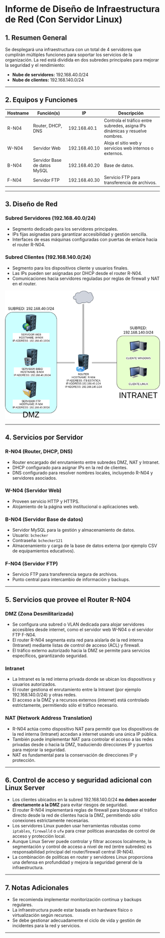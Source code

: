 # Informe de Diseño de Infraestructura de Red (Con Servidor Linux)

## 1. Resumen General
Se desplegará una infraestructura con un total de 4 servidores que cumplirán múltiples funciones para soportar los servicios de la organización. La red está dividida en dos subredes principales para mejorar la seguridad y el rendimiento:

- **Nube de servidores:** 192.168.40.0/24  
- **Nube de clientes:** 192.168.140.0/24

---

## 2. Equipos y Funciones

| Hostname | Función(s)                         | IP                  | Descripción                                                       |
|----------|----------------------------------|---------------------|------------------------------------------------------------------|
| R-N04    | Router, DHCP, DNS                | 192.168.40.1        | Controla el tráfico entre subredes, asigna IPs dinámicas y resuelve nombres.|
| W-N04    | Servidor Web                     | 192.168.40.10        | Aloja el sitio web y servicios web internos o externos.          |
| B-N04    | Servidor Base de datos MySQL     | 192.168.40.20        | Base de datos.       |
| F-N04    | Servidor FTP                    | 192.168.40.30        | Servicio FTP para transferencia de archivos.                    |

---

## 3. Diseño de Red

### Subred Servidores (192.168.40.0/24)
- Segmento dedicado para los servidores principales.
- IPs fijas asignadas para garantizar accesibilidad y gestión sencilla.
- Interfaces de esas máquinas configuradas con puertas de enlace hacia el router R-N04.

### Subred Clientes (192.168.140.0/24)
- Segmento para los dispositivos cliente y usuarios finales.
- Las IPs pueden ser asignadas por DHCP desde el router R-N04.
- Comunicaciones hacia servidores reguladas por reglas de firewall y NAT en el router.

![Diseno de Red](media/diseno_red.png)

---

## 4. Servicios por Servidor

### R-N04 (Router, DHCP, DNS)
- Router encargado del enrutamiento entre subredes DMZ, NAT y Intranet.
- DHCP configurado para asignar IPs en la red de clientes.
- DNS configurado para resolver nombres locales, incluyendo R-N04 y servidores asociados.

### W-N04 (Servidor Web)
- Proveen servicio HTTP y HTTPS.
- Alojamiento de la página web institucional o aplicaciones web.

### B-N04 (Servidor Base de datos)
- Servidor MySQL para la gestión y almacenamiento de datos.
- Usuario: `bchecker`
- Contraseña: `bchecker121`
- Almacenamiento y carga de la base de datos externa (por ejemplo CSV de equipamientos educativos).

### F-N04 (Servidor FTP)
- Servicio FTP para transferencia segura de archivos.
- Punto central para intercambio de información y backups.

---

## 5. Servicios que provee el Router R-N04

### DMZ (Zona Desmilitarizada)
- Se configura una subred o VLAN dedicada para alojar servidores accesibles desde internet, como el servidor web W-N04 o el servidor FTP F-N04.
- El router R-N04 segmenta esta red para aislarla de la red interna (Intranet) mediante listas de control de acceso (ACL) y firewall.
- El tráfico externo autorizado hacia la DMZ se permite para servicios específicos, garantizando seguridad.

### Intranet
- La Intranet es la red interna privada donde se ubican los dispositivos y usuarios autorizados.
- El router gestiona el enrutamiento entre la Intranet (por ejemplo 192.168.140.0/24) y otras redes.
- El acceso a la DMZ y a recursos externos (internet) está controlado estrictamente, permitiendo sólo el tráfico necesario.

### NAT (Network Address Translation)
- R-N04 actúa como dispositivo NAT para permitir que los dispositivos de la red interna (Intranet) accedan a internet usando una única IP pública.
- También puede implementar NAT para controlar el acceso a las redes privadas desde o hacia la DMZ, traduciendo direcciones IP y puertos para mejorar la seguridad.
- NAT es fundamental para la conservación de direcciones IP y protección.

---

## 6. Control de acceso y seguridad adicional con Linux Server

- Los clientes ubicados en la subred 192.168.140.0/24 **no deben acceder directamente a la DMZ** para evitar riesgos de seguridad.
- El router R-N04 implementará reglas de firewall para bloquear el tráfico directo desde la red de clientes hacia la DMZ, permitiendo sólo conexiones estrictamente necesarias.
- Los servidores Linux pueden usar herramientas robustas como `iptables`, `firewalld` o `ufw` para crear políticas avanzadas de control de acceso y protección local.
- Aunque Linux Server puede controlar y filtrar accesos localmente, la segmentación y control de acceso a nivel de red (entre subredes) es responsabilidad principal del router/firewall central (R-N04).
- La combinación de políticas en router y servidores Linux proporciona una defensa en profundidad y mejora la seguridad general de la infraestructura.

---

## 7. Notas Adicionales
- Se recomienda implementar monitorización continua y backups regulares.
- La infraestructura puede estar basada en hardware físico o virtualización según recursos.
- Se debe gestionar adecuadamente el ciclo de vida y gestión de incidentes para la red y servicios.

---